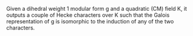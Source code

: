 Given a dihedral weight 1 modular form g and a quadratic (CM) field K, it outputs a couple of Hecke characters over K such that the Galois representation of g is isomorphic to the induction of any of the two characters.

